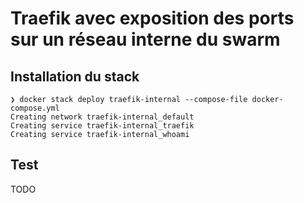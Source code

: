# Traefik avec exposition des ports sur un réseau interne du swarm

## Installation du stack

```shell
❯ docker stack deploy traefik-internal --compose-file docker-compose.yml
Creating network traefik-internal_default
Creating service traefik-internal_traefik
Creating service traefik-internal_whoami
```

## Test

TODO
